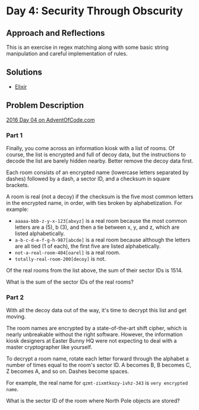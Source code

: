 # Day 4: Security Through Obscurity

## Approach and Reflections

This is an exercise in regex matching along with some basic string
manipulation and careful implementation of rules.

## Solutions

- [Elixir](../elixir2016/lib/day04.ex)

## Problem Description

[2016 Day 04 on AdventOfCode.com](https://adventofcode.com/2016/day/4)

### Part 1

Finally, you come across an information kiosk with a list of rooms. Of course,
the list is encrypted and full of decoy data, but the instructions to decode
the list are barely hidden nearby. Better remove the decoy data first.

Each room consists of an encrypted name (lowercase letters separated by dashes)
followed by a dash, a sector ID, and a checksum in square brackets.

A room is real (not a decoy) if the checksum is the five most common letters in
the encrypted name, in order, with ties broken by alphabetization. For example:

- `aaaaa-bbb-z-y-x-123[abxyz]` is a real room because the most common letters are
  a (5), b (3), and then a tie between x, y, and z, which are listed
  alphabetically.
- `a-b-c-d-e-f-g-h-987[abcde]` is a real room because although the letters are
  all tied (1 of each), the first five are listed alphabetically.
- `not-a-real-room-404[oarel]` is a real room.
- `totally-real-room-200[decoy]` is not.

Of the real rooms from the list above, the sum of their sector IDs is 1514.

What is the sum of the sector IDs of the real rooms?

### Part 2

With all the decoy data out of the way, it's time to decrypt this list and get
moving.

The room names are encrypted by a state-of-the-art shift cipher, which is
nearly unbreakable without the right software. However, the information kiosk
designers at Easter Bunny HQ were not expecting to deal with a master
cryptographer like yourself.

To decrypt a room name, rotate each letter forward through the alphabet a
number of times equal to the room's sector ID. A becomes B, B becomes C, Z
becomes A, and so on. Dashes become spaces.

For example, the real name for `qzmt-zixmtkozy-ivhz-343` is `very encrypted name`.

What is the sector ID of the room where North Pole objects are stored?
